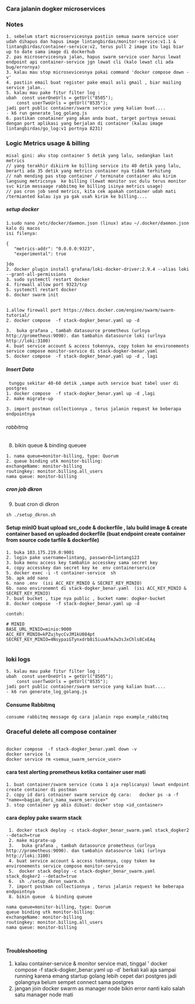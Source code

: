 ### Cara jalanin dogker microservices

### Notes

```
1. sebelum start microservicesnya pastiin semua swarm service user udah dihapus dan hapus image lintangbirdas/monitor-service:v1.1 & lintangbirdas/container-service:v2, terus pull 2 image itu lagi biar up to date sama image di dockerhub
2. pas microservicesnya jalan, hapus swarm service user harus lewat endpoint api container-service jgn lewat cli (kalo lewat cli ada bug/errornya)
3. kalau mau stop microsevicesnya pakai command 'docker compose down -v'
4. pastiin email buat register pake email asli gmail , biar mailing service jalan..
5. kalau mau pake fitur filter log :
ubah  const userOneUrls = getUrl("8505");
    const userTwoUrls = getUrl("8535");
jadi port public container/swarm service yang kalian buat....
- k6 run generate_log_golang.js
6. pastikan conatainer yang akan anda buat, target portnya sesuai dengan port aplikasi yang berjalan di container (kalau image lintangbirdas/go_log:v1 portnya 8231)
```


### Logic Metrics usage & billing 
```
misal gini: aku stop container 5 detik yang lalu, sedangkan last metrics 
// yang terakhir dikiirm ke billing service itu 40 detik yang lalu, berarti ada 35 detik yang metrics container nya tidak terhitung
// nah mending pas stop container / terminate container aku kirim langsung metricsnya  ke billing (lewat monitor svc dulu terus monitor svc kirim messaage rabbitmq ke billing isinya metrics usage)
// pas cron job send metrics, kita cek apakah container udah mati /termianted kalau iya ya gak usah kirim ke billing....
```

##### setup docker

```
1.sudo nano /etc/docker/daemon.json (linux) atau ~/.docker/daemon.json kalo di macos
isi filenya:

{
   "metrics-addr": "0.0.0.0:9323",
   "experimental": true

}do
2. docker plugin install grafana/loki-docker-driver:2.9.4 --alias loki --grant-all-permissions
3. sudo systemctl restart docker
4. firewall allow port 9323/tcp
5. systemctl restart docker
6. docker swarm init


```

```
1.allow firewall port https://docs.docker.com/engine/swarm/swarm-tutorial/
2. docker compose  -f stack-dogker_benar.yaml up -d

3.  buka grafana , tambah datasource prometheus (urlnya http://prometheus:9090). dan tambahin datasource loki (urlnya http://loki:3100)
4. buat service account & access tokennya, copy token ke environements service compose monitor-service di stack-dogker-benar.yaml
5. docker compose  -f stack-dogker_benar.yaml up -d , lagi
```

##### Insert Data

```
 tunggu sekitar 40-60 detik ,sampe auth service buat tabel user di postgres
1. docker compose  -f stack-dogker_benar.yaml up -d ,lagi
2. make migrate-up

3. import postman collectionnya , terus jalanin request ke beberapa endpointnya

```

###### rabbitmq

8. bikin queue & binding queuee

```
1. nama queue=monitor-billing, type: Quorum
2. queue binding utk monitor-billing:
exchangeName: monitor-billing
routingkey: monitor.billing.all_users
nama queue: monitor-billing

```

##### cron job dkron

9. buat cron di dkron

```
sh ./setup_dkron.sh
```

#### Setup minIO buat upload src_code & dockerfile , lalu build image & create container based on uploaded dockerfile (buat endpoint create container from source code tarfile & dockerfile)

```
1. buka 103.175.219.0:9001
2. login pake username=lintang, password=lintang123
3. buka menu access key tambahin accesskey sama secret key
4. copy accesskey dan secret key ke  env containerservice
5. docker exec -i -t container-service  sh
5b. apk add nano
6. nano .env  (isi ACC_KEY_MINIO & SECRET_KEY_MINIO)
6b. nano environemnt di stack-dogker_benar.yaml  (isi ACC_KEY_MINIO & SECRET_KEY_MINIO)
7. buat bucket , tipe nya public , bucket name: dogker-bucket
8. docker compose  -f stack-dogker_benar.yaml up -d

contoh:

# MINIO
BASE_URL_MINIO=minio:9000
ACC_KEY_MINIO=kPZujhycCvJM1kU084pt
SECRET_KEY_MINIO=4NsypaiGTynxdrb8i5iuxAfmJw3sJxChls8CxEAq


```

### loki logs

```
5. kalau mau pake fitur filter log :
ubah  const userOneUrls = getUrl("8505");
    const userTwoUrls = getUrl("8535");
jadi port public container/swarm service yang kalian buat....
- k6 run generate_log_golang.js
```

#### Consume Rabbitmq

```
consume rabbitmq message dg cara jalanin repo example_rabbitmq
```

### Graceful delete all compose container

```

docker compose  -f stack-dogker_benar.yaml down -v
docker service ls
docker service rm <semua_swarm_service_user>
```

#### cara test alerting prometheus ketika container user mati

```
1. buat container/swarm service (cuma 1 aja replicanya) lewat endpoint create container di postman
2. copy id dari cotnainer swarm service dg cara:   docker ps -a -f "name=<bagian_dari_nama_swarm_service>"
3. stop container yg abis dibuat: docker stop <id_container>
```

#### cara deploy pake swarm stack

```
 1. docker stack deploy -c stack-dogker_benar_swarm.yaml stack_dogker2 --detach=true
 2. make migrate-up
 3.   buka grafana , tambah datasource prometheus (urlnya http://prometheus:9090). dan tambahin datasource loki (urlnya http://loki:3100)
 4. buat service account & access tokennya, copy token ke environements service compose monitor-service
 5.  docker stack deploy -c stack-dogker_benar_swarm.yaml stack_dogker2 --detach=true
 6.  sh ./setup_dkron_swarm.sh
 7. import postman collectionnya , terus jalanin request ke beberapa endpointnya
 8. bikin queue  & binding queuee

nama queue=monitor-billing, type: Quorum
queue binding utk monitor-billing:
exchangeName: monitor-billing
routingkey: monitor.billing.all_users
nama queue: monitor-billing



```

#### Troubleshooting

1. kalau container-service & monitor service mati, tinggal ' docker compose -f stack-dogker_benar.yaml up -d' berkali kali aja sampai running karena emang startup golang lebih cepet dari postgres jadi golangnya belum sempet connect sama postgres
2. jangan join docker swarm as manager node bikin error nanti kalo salah satu manager node mati
